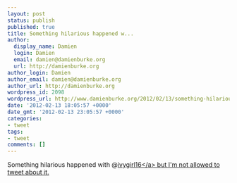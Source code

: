 ```yaml
---
layout: post
status: publish
published: true
title: Something hilarious happened w...
author:
  display_name: Damien
  login: Damien
  email: damien@damienburke.org
  url: http://damienburke.org
author_login: Damien
author_email: damien@damienburke.org
author_url: http://damienburke.org
wordpress_id: 2098
wordpress_url: http://www.damienburke.org/2012/02/13/something-hilarious-happened-w/
date: '2012-02-13 18:05:57 +0000'
date_gmt: '2012-02-13 23:05:57 +0000'
categories:
- tweet
tags:
- tweet
comments: []
---
```

<p>Something hilarious happened with @<a href="http:&#47;&#47;twitter.com&#47;ivygirl16" class="aktt_username">ivygirl16<&#47;a> but I'm not allowed to tweet about it.</p>
